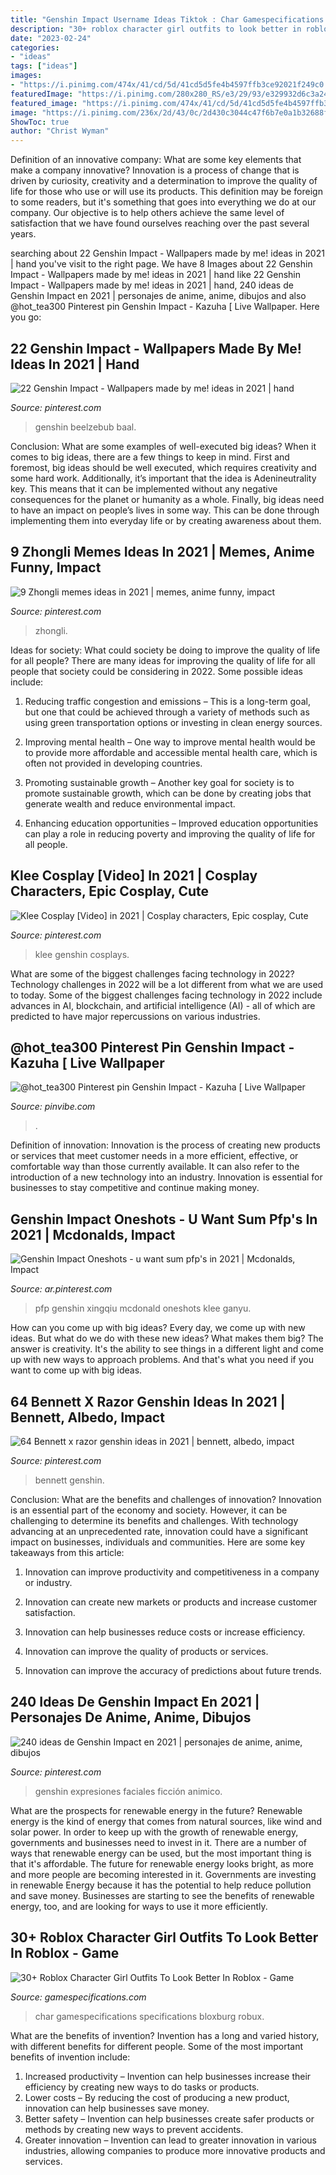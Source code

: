 ```yaml
---
title: "Genshin Impact Username Ideas Tiktok : Char Gamespecifications Specifications Bloxburg Robux"
description: "30+ roblox character girl outfits to look better in roblox"
date: "2023-02-24"
categories:
- "ideas"
tags: ["ideas"]
images:
- "https://i.pinimg.com/474x/41/cd/5d/41cd5d5fe4b4597ffb3ce92021f249c0.jpg"
featuredImage: "https://i.pinimg.com/280x280_RS/e3/29/93/e329932d6c3a244d46462e6fa99e2d03.jpg"
featured_image: "https://i.pinimg.com/474x/41/cd/5d/41cd5d5fe4b4597ffb3ce92021f249c0.jpg"
image: "https://i.pinimg.com/236x/2d/43/0c/2d430c3044c47f6b7e0a1b32688f158e.jpg"
ShowToc: true
author: "Christ Wyman"
---
```



Definition of an innovative company: What are some key elements that make a company innovative?
Innovation is a process of change that is driven by curiosity, creativity and a determination to improve the quality of life for those who use or will use its products. This definition may be foreign to some readers, but it's something that goes into everything we do at our company. Our objective is to help others achieve the same level of satisfaction that we have found ourselves reaching over the past several years.

	

		
searching about 22 Genshin Impact - Wallpapers made by me! ideas in 2021 | hand you've visit to the right page. We have 8 Images about 22 Genshin Impact - Wallpapers made by me! ideas in 2021 | hand like 22 Genshin Impact - Wallpapers made by me! ideas in 2021 | hand, 240 ideas de Genshin Impact en 2021 | personajes de anime, anime, dibujos and also @hot_tea300 Pinterest pin Genshin Impact - Kazuha [ Live Wallpaper. Here you go:
		
    
## 22 Genshin Impact - Wallpapers Made By Me! Ideas In 2021 | Hand

<img loading=lazy src="https://i.pinimg.com/236x/2d/43/0c/2d430c3044c47f6b7e0a1b32688f158e.jpg" onerror="this.onerror=null;this.src='https://tse1.mm.bing.net/th?id=OIP.UO-FksdYzLDRKLBO2UYrwwAAAA&amp;pid=15.1';" alt="22 Genshin Impact - Wallpapers made by me! ideas in 2021 | hand">

_Source: pinterest.com_

>genshin beelzebub baal. 

	

Conclusion: What are some examples of well-executed big ideas?
When it comes to big ideas, there are a few things to keep in mind. First and foremost, big ideas should be well executed, which requires creativity and some hard work. Additionally, it’s important that the idea is Adenineutrality key. This means that it can be implemented without any negative consequences for the planet or humanity as a whole. Finally, big ideas need to have an impact on people’s lives in some way. This can be done through implementing them into everyday life or by creating awareness about them.

    
## 9 Zhongli Memes Ideas In 2021 | Memes, Anime Funny, Impact

<img loading=lazy src="https://i.pinimg.com/280x280_RS/e3/29/93/e329932d6c3a244d46462e6fa99e2d03.jpg" onerror="this.onerror=null;this.src='https://tse4.mm.bing.net/th?id=OIP.xHHaThM5tut7G8EayrBuOwAAAA&amp;pid=15.1';" alt="9 Zhongli memes ideas in 2021 | memes, anime funny, impact">

_Source: pinterest.com_

>zhongli. 

	

Ideas for society: What could society be doing to improve the quality of life for all people?
There are many ideas for improving the quality of life for all people that society could be considering in 2022. Some possible ideas include: 
1. Reducing traffic congestion and emissions – This is a long-term goal, but one that could be achieved through a variety of methods such as using green transportation options or investing in clean energy sources. 

2. Improving mental health – One way to improve mental health would be to provide more affordable and accessible mental health care, which is often not provided in developing countries. 

3. Promoting sustainable growth – Another key goal for society is to promote sustainable growth, which can be done by creating jobs that generate wealth and reduce environmental impact. 

4. Enhancing education opportunities – Improved education opportunities can play a role in reducing poverty and improving the quality of life for all people. 


    
## Klee Cosplay [Video] In 2021 | Cosplay Characters, Epic Cosplay, Cute

<img loading=lazy src="https://i.pinimg.com/736x/af/b1/6d/afb16dcca395d2072158087212ba6905.jpg" onerror="this.onerror=null;this.src='https://tse2.mm.bing.net/th?id=OIP.Mr27mtzj_aehzQGAJGQxQQHaNK&amp;pid=15.1';" alt="Klee Cosplay [Video] in 2021 | Cosplay characters, Epic cosplay, Cute">

_Source: pinterest.com_

>klee genshin cosplays. 

	

What are some of the biggest challenges facing technology in 2022?
Technology challenges in 2022 will be a lot different from what we are used to today. Some of the biggest challenges facing technology in 2022 include advances in AI, blockchain, and artificial intelligence (AI) - all of which are predicted to have major repercussions on various industries.

    
## @hot_tea300 Pinterest Pin Genshin Impact - Kazuha [ Live Wallpaper

<img loading=lazy src="https://i.pinimg.com/474x/41/cd/5d/41cd5d5fe4b4597ffb3ce92021f249c0.jpg" onerror="this.onerror=null;this.src='https://tse4.mm.bing.net/th?id=OIP.vwmLs5eoi8bTaQ2x8YbqAQAAAA&amp;pid=15.1';" alt="@hot_tea300 Pinterest pin Genshin Impact - Kazuha [ Live Wallpaper">

_Source: pinvibe.com_

>. 

	

Definition of innovation:
Innovation is the process of creating new products or services that meet customer needs in a more efficient, effective, or comfortable way than those currently available. It can also refer to the introduction of a new technology into an industry. Innovation is essential for businesses to stay competitive and continue making money.

    
## Genshin Impact Oneshots - U Want Sum Pfp&#039;s In 2021 | Mcdonalds, Impact

<img loading=lazy src="https://i.pinimg.com/originals/26/3d/10/263d1020bad4541d0302fd2557778e5a.jpg" onerror="this.onerror=null;this.src='https://tse2.mm.bing.net/th?id=OIP.S3jGi2QxWyb_ovZKKn_igAHaIA&amp;pid=15.1';" alt="Genshin Impact Oneshots - u want sum pfp&#039;s in 2021 | Mcdonalds, Impact">

_Source: ar.pinterest.com_

>pfp genshin xingqiu mcdonald oneshots klee ganyu. 

	

How can you come up with big ideas?
Every day, we come up with new ideas. But what do we do with these new ideas? What makes them big? The answer is creativity. It's the ability to see things in a different light and come up with new ways to approach problems. And that's what you need if you want to come up with big ideas.

    
## 64 Bennett X Razor Genshin Ideas In 2021 | Bennett, Albedo, Impact

<img loading=lazy src="https://i.pinimg.com/200x150/a0/b7/5c/a0b75cf1a758c1b6925634737ab0673c.jpg" onerror="this.onerror=null;this.src='https://tse2.mm.bing.net/th?id=OIP.9L26jSnWTa38uZxygYePUAAAAA&amp;pid=15.1';" alt="64 Bennett x razor genshin ideas in 2021 | bennett, albedo, impact">

_Source: pinterest.com_

>bennett genshin. 

	

Conclusion: What are the benefits and challenges of innovation?
Innovation is an essential part of the economy and society. However, it can be challenging to determine its benefits and challenges. With technology advancing at an unprecedented rate, innovation could have a significant impact on businesses, individuals and communities. Here are some key takeaways from this article:
1. Innovation can improve productivity and competitiveness in a company or industry.

2. Innovation can create new markets or products and increase customer satisfaction.

3. Innovation can help businesses reduce costs or increase efficiency.

4. Innovation can improve the quality of products or services.

5. Innovation can improve the accuracy of predictions about future trends.

    
## 240 Ideas De Genshin Impact En 2021 | Personajes De Anime, Anime, Dibujos

<img loading=lazy src="https://i.pinimg.com/236x/c4/3c/0f/c43c0f60bff75e0d60324eed49892cf3.jpg" onerror="this.onerror=null;this.src='https://tse3.mm.bing.net/th?id=OIP.oAcoTK5ZfTMjzZFBxCpVnAAAAA&amp;pid=15.1';" alt="240 ideas de Genshin Impact en 2021 | personajes de anime, anime, dibujos">

_Source: pinterest.com_

>genshin expresiones faciales ficción animico. 

	

What are the prospects for renewable energy in the future?
Renewable energy is the kind of energy that comes from natural sources, like wind and solar power. In order to keep up with the growth of renewable energy, governments and businesses need to invest in it. There are a number of ways that renewable energy can be used, but the most important thing is that it's affordable. 
The future for renewable energy looks bright, as more and more people are becoming interested in it. Governments are investing in renewable Energy because it has the potential to help reduce pollution and save money. Businesses are starting to see the benefits of renewable energy, too, and are looking for ways to use it more efficiently.

    
## 30+ Roblox Character Girl Outfits To Look Better In Roblox - Game

<img loading=lazy src="https://www.gamespecifications.com/wp-content/uploads/2020/10/Roblox-Character-Girls.png" onerror="this.onerror=null;this.src='https://tse4.mm.bing.net/th?id=OIP.wnirrfC68QATI3LTIIALPAHaEK&amp;pid=15.1';" alt="30+ Roblox Character Girl Outfits To Look Better In Roblox - Game">

_Source: gamespecifications.com_

>char gamespecifications specifications bloxburg robux. 

	

What are the benefits of invention?
Invention has a long and varied history, with different benefits for different people. Some of the most important benefits of invention include: 
1) Increased productivity – Invention can help businesses increase their efficiency by creating new ways to do tasks or products. 
2) Lower costs – By reducing the cost of producing a new product, innovation can help businesses save money. 
3) Better safety – Invention can help businesses create safer products or methods by creating new ways to prevent accidents.
4) Greater innovation – Invention can lead to greater innovation in various industries, allowing companies to produce more innovative products and services.

